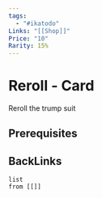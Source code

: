 ```yaml
---
tags:
  - "#ikatodo"
Links: "[[Shop]]"
Price: "10"
Rarity: 15%
---
```



# Reroll - Card
Reroll the trump suit
## Prerequisites 

## BackLinks

```dataview
list
from [[]]
```

